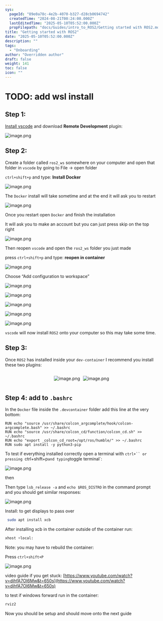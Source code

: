 ```yaml
---
sys:
  pageId: "89e0a78c-4e2b-4070-b327-d28cb0694742"
  createdTime: "2024-08-21T00:24:00.000Z"
  lastEditedTime: "2025-05-10T05:52:00.000Z"
  propFilepath: "docs/Guides/intro_to_ROS2/Getting started with ROS2.md"
title: "Getting started with ROS2"
date: "2025-05-10T05:52:00.000Z"
description: ""
tags:
  - "Onboarding"
author: "Overridden author"
draft: false
weight: 141
toc: false
icon: ""
---
```


# TODO: add wsl install

## Step 1:

[Install vscode](https://code.visualstudio.com/download) and download **Remote Development** plugin:

![image.png](https://prod-files-secure.s3.us-west-2.amazonaws.com/d518164a-d88e-44d1-a4ee-3adb3bd8bce0/efb52993-1881-4a40-b95e-6f020334f022/image.png?X-Amz-Algorithm=AWS4-HMAC-SHA256&X-Amz-Content-Sha256=UNSIGNED-PAYLOAD&X-Amz-Credential=ASIAZI2LB466UFJDLFMM%2F20250709%2Fus-west-2%2Fs3%2Faws4_request&X-Amz-Date=20250709T140923Z&X-Amz-Expires=3600&X-Amz-Security-Token=IQoJb3JpZ2luX2VjEJ7%2F%2F%2F%2F%2F%2F%2F%2F%2F%2FwEaCXVzLXdlc3QtMiJHMEUCIQDnQNOWKY9LjaFjs056soZFrVGIJpczFdUQQugETYnSZwIgW%2BBcd0K23v8yN2HtN11ciRp1w5jx0clsIOQ%2B1MciTJgqiAQIp%2F%2F%2F%2F%2F%2F%2F%2F%2F%2F%2FARAAGgw2Mzc0MjMxODM4MDUiDG4HQ0Wn%2BcgDPIa%2BVCrcA2FK0ZsK2eOSmVUlWkzd2vpj2rCiPJXNevzUw6oYEQsrDxEnw48vBrs4lYzFhATMcOEDu2voxVe1%2FLM2Wh0tRO6t%2FzQXxgiNLVEi0ph28BqNBO7K7eHX%2BIFBDILwSWN7xb4YBwwOdJKuUUyTlgIgQN42bvoJVKQAFpz6oTRCKqNExlRPE3t8TmK2o89cVgtEn4eJpWVHn4lvCC8ry6GQYfnnTxVjaIBg1RYOiOHooHI14e312PzFgvyKV2J1nDPoSf0qy3NFXMI5gnCv4545sTRZUPCeivI72c3LUTMu4NZsgLEP5JciIrQlCUORy%2F2f1rLH5dbD20yKUYOXfCDiUxYHvmdV3YjEgacY%2FZrh5N0R3A7pqExtzrjgfXl%2B5PjbX5jly6dGE%2FQtuB5ThHALLnotS3WskZxxz2Ol48h%2BuzQl25DBGwpBfAMD%2BZkk%2BlMl9tw3bH4%2BLPdIJUYyNXB4%2FZ15dXylnYqm0nMQSpA43B5WrT0Ah4ywqV6baXq19LyjYeESI7y2KPKrdbtDaVvPYVOEEuIAK2ZH%2FJG%2BzlvgkrLR9BOwmI0v4KxVFNKuZG31QUmzd3O5uYHDdPmUVdG1UkiS2H2plMnqGFpGC%2FyCx0jjafigohsw7sTRsLHTMPrqucMGOqUBDv5KQG4xuFf2ENuu%2BKmlF4yMHtoxenVpVlDkv4e9ie8x0ma3%2Fc2bX58HM76RnOJM28y8hfSmtG0A0F54FyEMebHCKF5DiiEYWPhxO%2BDC4Bu%2BLqsv1uQKRB56PgxB2NKA%2F4AM1AviSomO1Pqp%2FqGlqGpra%2Buksh6tVuheJrxM3zuIFn2sDQ6saZJEt9OGAle8LLl6iWP5G1q9MAkIB3vtf2g9QWmr&X-Amz-Signature=46575bc0d2c43817aa46bd2bef9223bbe2c8344a6a2cf71be104d4ebfdc618cb&X-Amz-SignedHeaders=host&x-amz-checksum-mode=ENABLED&x-id=GetObject)

## Step 2:

Create a folder called `ros2_ws` somewhere on your computer and open that folder in `vscode` by going to File → open folder 

`ctrl+shift+p` and type: **Install Docker**

![image.png](https://prod-files-secure.s3.us-west-2.amazonaws.com/d518164a-d88e-44d1-a4ee-3adb3bd8bce0/2269dc0e-1cd5-47ff-bceb-c04ad9b2eab0/image.png?X-Amz-Algorithm=AWS4-HMAC-SHA256&X-Amz-Content-Sha256=UNSIGNED-PAYLOAD&X-Amz-Credential=ASIAZI2LB466UFJDLFMM%2F20250709%2Fus-west-2%2Fs3%2Faws4_request&X-Amz-Date=20250709T140923Z&X-Amz-Expires=3600&X-Amz-Security-Token=IQoJb3JpZ2luX2VjEJ7%2F%2F%2F%2F%2F%2F%2F%2F%2F%2FwEaCXVzLXdlc3QtMiJHMEUCIQDnQNOWKY9LjaFjs056soZFrVGIJpczFdUQQugETYnSZwIgW%2BBcd0K23v8yN2HtN11ciRp1w5jx0clsIOQ%2B1MciTJgqiAQIp%2F%2F%2F%2F%2F%2F%2F%2F%2F%2F%2FARAAGgw2Mzc0MjMxODM4MDUiDG4HQ0Wn%2BcgDPIa%2BVCrcA2FK0ZsK2eOSmVUlWkzd2vpj2rCiPJXNevzUw6oYEQsrDxEnw48vBrs4lYzFhATMcOEDu2voxVe1%2FLM2Wh0tRO6t%2FzQXxgiNLVEi0ph28BqNBO7K7eHX%2BIFBDILwSWN7xb4YBwwOdJKuUUyTlgIgQN42bvoJVKQAFpz6oTRCKqNExlRPE3t8TmK2o89cVgtEn4eJpWVHn4lvCC8ry6GQYfnnTxVjaIBg1RYOiOHooHI14e312PzFgvyKV2J1nDPoSf0qy3NFXMI5gnCv4545sTRZUPCeivI72c3LUTMu4NZsgLEP5JciIrQlCUORy%2F2f1rLH5dbD20yKUYOXfCDiUxYHvmdV3YjEgacY%2FZrh5N0R3A7pqExtzrjgfXl%2B5PjbX5jly6dGE%2FQtuB5ThHALLnotS3WskZxxz2Ol48h%2BuzQl25DBGwpBfAMD%2BZkk%2BlMl9tw3bH4%2BLPdIJUYyNXB4%2FZ15dXylnYqm0nMQSpA43B5WrT0Ah4ywqV6baXq19LyjYeESI7y2KPKrdbtDaVvPYVOEEuIAK2ZH%2FJG%2BzlvgkrLR9BOwmI0v4KxVFNKuZG31QUmzd3O5uYHDdPmUVdG1UkiS2H2plMnqGFpGC%2FyCx0jjafigohsw7sTRsLHTMPrqucMGOqUBDv5KQG4xuFf2ENuu%2BKmlF4yMHtoxenVpVlDkv4e9ie8x0ma3%2Fc2bX58HM76RnOJM28y8hfSmtG0A0F54FyEMebHCKF5DiiEYWPhxO%2BDC4Bu%2BLqsv1uQKRB56PgxB2NKA%2F4AM1AviSomO1Pqp%2FqGlqGpra%2Buksh6tVuheJrxM3zuIFn2sDQ6saZJEt9OGAle8LLl6iWP5G1q9MAkIB3vtf2g9QWmr&X-Amz-Signature=04575eb2e52ee0a5d1f6d9bd92eb2d74e66366e5b0002df86d616853bf016aa4&X-Amz-SignedHeaders=host&x-amz-checksum-mode=ENABLED&x-id=GetObject)

The `Docker` install will take sometime and at the end it will ask you to restart

![image.png](https://prod-files-secure.s3.us-west-2.amazonaws.com/d518164a-d88e-44d1-a4ee-3adb3bd8bce0/ed233f78-be33-4b1f-b89c-9c346c0e961e/image.png?X-Amz-Algorithm=AWS4-HMAC-SHA256&X-Amz-Content-Sha256=UNSIGNED-PAYLOAD&X-Amz-Credential=ASIAZI2LB466UFJDLFMM%2F20250709%2Fus-west-2%2Fs3%2Faws4_request&X-Amz-Date=20250709T140923Z&X-Amz-Expires=3600&X-Amz-Security-Token=IQoJb3JpZ2luX2VjEJ7%2F%2F%2F%2F%2F%2F%2F%2F%2F%2FwEaCXVzLXdlc3QtMiJHMEUCIQDnQNOWKY9LjaFjs056soZFrVGIJpczFdUQQugETYnSZwIgW%2BBcd0K23v8yN2HtN11ciRp1w5jx0clsIOQ%2B1MciTJgqiAQIp%2F%2F%2F%2F%2F%2F%2F%2F%2F%2F%2FARAAGgw2Mzc0MjMxODM4MDUiDG4HQ0Wn%2BcgDPIa%2BVCrcA2FK0ZsK2eOSmVUlWkzd2vpj2rCiPJXNevzUw6oYEQsrDxEnw48vBrs4lYzFhATMcOEDu2voxVe1%2FLM2Wh0tRO6t%2FzQXxgiNLVEi0ph28BqNBO7K7eHX%2BIFBDILwSWN7xb4YBwwOdJKuUUyTlgIgQN42bvoJVKQAFpz6oTRCKqNExlRPE3t8TmK2o89cVgtEn4eJpWVHn4lvCC8ry6GQYfnnTxVjaIBg1RYOiOHooHI14e312PzFgvyKV2J1nDPoSf0qy3NFXMI5gnCv4545sTRZUPCeivI72c3LUTMu4NZsgLEP5JciIrQlCUORy%2F2f1rLH5dbD20yKUYOXfCDiUxYHvmdV3YjEgacY%2FZrh5N0R3A7pqExtzrjgfXl%2B5PjbX5jly6dGE%2FQtuB5ThHALLnotS3WskZxxz2Ol48h%2BuzQl25DBGwpBfAMD%2BZkk%2BlMl9tw3bH4%2BLPdIJUYyNXB4%2FZ15dXylnYqm0nMQSpA43B5WrT0Ah4ywqV6baXq19LyjYeESI7y2KPKrdbtDaVvPYVOEEuIAK2ZH%2FJG%2BzlvgkrLR9BOwmI0v4KxVFNKuZG31QUmzd3O5uYHDdPmUVdG1UkiS2H2plMnqGFpGC%2FyCx0jjafigohsw7sTRsLHTMPrqucMGOqUBDv5KQG4xuFf2ENuu%2BKmlF4yMHtoxenVpVlDkv4e9ie8x0ma3%2Fc2bX58HM76RnOJM28y8hfSmtG0A0F54FyEMebHCKF5DiiEYWPhxO%2BDC4Bu%2BLqsv1uQKRB56PgxB2NKA%2F4AM1AviSomO1Pqp%2FqGlqGpra%2Buksh6tVuheJrxM3zuIFn2sDQ6saZJEt9OGAle8LLl6iWP5G1q9MAkIB3vtf2g9QWmr&X-Amz-Signature=f4bbcc7272503ab2fedd9c9b394ae107130f4ed1a52adf11b140251ceaa2b3da&X-Amz-SignedHeaders=host&x-amz-checksum-mode=ENABLED&x-id=GetObject)

Once you restart open `Docker` and finish the installation

It will ask you to make an account but you can just press skip on the top right

![image.png](https://prod-files-secure.s3.us-west-2.amazonaws.com/d518164a-d88e-44d1-a4ee-3adb3bd8bce0/21010ad9-1659-4fd9-9f59-9932a09b2a3d/image.png?X-Amz-Algorithm=AWS4-HMAC-SHA256&X-Amz-Content-Sha256=UNSIGNED-PAYLOAD&X-Amz-Credential=ASIAZI2LB466UFJDLFMM%2F20250709%2Fus-west-2%2Fs3%2Faws4_request&X-Amz-Date=20250709T140923Z&X-Amz-Expires=3600&X-Amz-Security-Token=IQoJb3JpZ2luX2VjEJ7%2F%2F%2F%2F%2F%2F%2F%2F%2F%2FwEaCXVzLXdlc3QtMiJHMEUCIQDnQNOWKY9LjaFjs056soZFrVGIJpczFdUQQugETYnSZwIgW%2BBcd0K23v8yN2HtN11ciRp1w5jx0clsIOQ%2B1MciTJgqiAQIp%2F%2F%2F%2F%2F%2F%2F%2F%2F%2F%2FARAAGgw2Mzc0MjMxODM4MDUiDG4HQ0Wn%2BcgDPIa%2BVCrcA2FK0ZsK2eOSmVUlWkzd2vpj2rCiPJXNevzUw6oYEQsrDxEnw48vBrs4lYzFhATMcOEDu2voxVe1%2FLM2Wh0tRO6t%2FzQXxgiNLVEi0ph28BqNBO7K7eHX%2BIFBDILwSWN7xb4YBwwOdJKuUUyTlgIgQN42bvoJVKQAFpz6oTRCKqNExlRPE3t8TmK2o89cVgtEn4eJpWVHn4lvCC8ry6GQYfnnTxVjaIBg1RYOiOHooHI14e312PzFgvyKV2J1nDPoSf0qy3NFXMI5gnCv4545sTRZUPCeivI72c3LUTMu4NZsgLEP5JciIrQlCUORy%2F2f1rLH5dbD20yKUYOXfCDiUxYHvmdV3YjEgacY%2FZrh5N0R3A7pqExtzrjgfXl%2B5PjbX5jly6dGE%2FQtuB5ThHALLnotS3WskZxxz2Ol48h%2BuzQl25DBGwpBfAMD%2BZkk%2BlMl9tw3bH4%2BLPdIJUYyNXB4%2FZ15dXylnYqm0nMQSpA43B5WrT0Ah4ywqV6baXq19LyjYeESI7y2KPKrdbtDaVvPYVOEEuIAK2ZH%2FJG%2BzlvgkrLR9BOwmI0v4KxVFNKuZG31QUmzd3O5uYHDdPmUVdG1UkiS2H2plMnqGFpGC%2FyCx0jjafigohsw7sTRsLHTMPrqucMGOqUBDv5KQG4xuFf2ENuu%2BKmlF4yMHtoxenVpVlDkv4e9ie8x0ma3%2Fc2bX58HM76RnOJM28y8hfSmtG0A0F54FyEMebHCKF5DiiEYWPhxO%2BDC4Bu%2BLqsv1uQKRB56PgxB2NKA%2F4AM1AviSomO1Pqp%2FqGlqGpra%2Buksh6tVuheJrxM3zuIFn2sDQ6saZJEt9OGAle8LLl6iWP5G1q9MAkIB3vtf2g9QWmr&X-Amz-Signature=3a3c1d8ab2ad16435a94936cb29680cd8066128eb10608254739357c239d229f&X-Amz-SignedHeaders=host&x-amz-checksum-mode=ENABLED&x-id=GetObject)

Then reopen `vscode` and open the `ros2_ws` folder you just made

press `ctrl+shift+p` and type: **reopen in container**

![image.png](https://prod-files-secure.s3.us-west-2.amazonaws.com/d518164a-d88e-44d1-a4ee-3adb3bd8bce0/4e93b8c2-41ad-488c-8095-c74205196118/image.png?X-Amz-Algorithm=AWS4-HMAC-SHA256&X-Amz-Content-Sha256=UNSIGNED-PAYLOAD&X-Amz-Credential=ASIAZI2LB466UFJDLFMM%2F20250709%2Fus-west-2%2Fs3%2Faws4_request&X-Amz-Date=20250709T140923Z&X-Amz-Expires=3600&X-Amz-Security-Token=IQoJb3JpZ2luX2VjEJ7%2F%2F%2F%2F%2F%2F%2F%2F%2F%2FwEaCXVzLXdlc3QtMiJHMEUCIQDnQNOWKY9LjaFjs056soZFrVGIJpczFdUQQugETYnSZwIgW%2BBcd0K23v8yN2HtN11ciRp1w5jx0clsIOQ%2B1MciTJgqiAQIp%2F%2F%2F%2F%2F%2F%2F%2F%2F%2F%2FARAAGgw2Mzc0MjMxODM4MDUiDG4HQ0Wn%2BcgDPIa%2BVCrcA2FK0ZsK2eOSmVUlWkzd2vpj2rCiPJXNevzUw6oYEQsrDxEnw48vBrs4lYzFhATMcOEDu2voxVe1%2FLM2Wh0tRO6t%2FzQXxgiNLVEi0ph28BqNBO7K7eHX%2BIFBDILwSWN7xb4YBwwOdJKuUUyTlgIgQN42bvoJVKQAFpz6oTRCKqNExlRPE3t8TmK2o89cVgtEn4eJpWVHn4lvCC8ry6GQYfnnTxVjaIBg1RYOiOHooHI14e312PzFgvyKV2J1nDPoSf0qy3NFXMI5gnCv4545sTRZUPCeivI72c3LUTMu4NZsgLEP5JciIrQlCUORy%2F2f1rLH5dbD20yKUYOXfCDiUxYHvmdV3YjEgacY%2FZrh5N0R3A7pqExtzrjgfXl%2B5PjbX5jly6dGE%2FQtuB5ThHALLnotS3WskZxxz2Ol48h%2BuzQl25DBGwpBfAMD%2BZkk%2BlMl9tw3bH4%2BLPdIJUYyNXB4%2FZ15dXylnYqm0nMQSpA43B5WrT0Ah4ywqV6baXq19LyjYeESI7y2KPKrdbtDaVvPYVOEEuIAK2ZH%2FJG%2BzlvgkrLR9BOwmI0v4KxVFNKuZG31QUmzd3O5uYHDdPmUVdG1UkiS2H2plMnqGFpGC%2FyCx0jjafigohsw7sTRsLHTMPrqucMGOqUBDv5KQG4xuFf2ENuu%2BKmlF4yMHtoxenVpVlDkv4e9ie8x0ma3%2Fc2bX58HM76RnOJM28y8hfSmtG0A0F54FyEMebHCKF5DiiEYWPhxO%2BDC4Bu%2BLqsv1uQKRB56PgxB2NKA%2F4AM1AviSomO1Pqp%2FqGlqGpra%2Buksh6tVuheJrxM3zuIFn2sDQ6saZJEt9OGAle8LLl6iWP5G1q9MAkIB3vtf2g9QWmr&X-Amz-Signature=b830106a24d451c3c3e4f2e7a6ca2f536e77792688ef7a7a0fc489321ab3d876&X-Amz-SignedHeaders=host&x-amz-checksum-mode=ENABLED&x-id=GetObject)

Choose “Add configuration to workspace”

![image.png](https://prod-files-secure.s3.us-west-2.amazonaws.com/d518164a-d88e-44d1-a4ee-3adb3bd8bce0/9560b282-5060-4989-ba37-97e7b2c22476/image.png?X-Amz-Algorithm=AWS4-HMAC-SHA256&X-Amz-Content-Sha256=UNSIGNED-PAYLOAD&X-Amz-Credential=ASIAZI2LB466UFJDLFMM%2F20250709%2Fus-west-2%2Fs3%2Faws4_request&X-Amz-Date=20250709T140923Z&X-Amz-Expires=3600&X-Amz-Security-Token=IQoJb3JpZ2luX2VjEJ7%2F%2F%2F%2F%2F%2F%2F%2F%2F%2FwEaCXVzLXdlc3QtMiJHMEUCIQDnQNOWKY9LjaFjs056soZFrVGIJpczFdUQQugETYnSZwIgW%2BBcd0K23v8yN2HtN11ciRp1w5jx0clsIOQ%2B1MciTJgqiAQIp%2F%2F%2F%2F%2F%2F%2F%2F%2F%2F%2FARAAGgw2Mzc0MjMxODM4MDUiDG4HQ0Wn%2BcgDPIa%2BVCrcA2FK0ZsK2eOSmVUlWkzd2vpj2rCiPJXNevzUw6oYEQsrDxEnw48vBrs4lYzFhATMcOEDu2voxVe1%2FLM2Wh0tRO6t%2FzQXxgiNLVEi0ph28BqNBO7K7eHX%2BIFBDILwSWN7xb4YBwwOdJKuUUyTlgIgQN42bvoJVKQAFpz6oTRCKqNExlRPE3t8TmK2o89cVgtEn4eJpWVHn4lvCC8ry6GQYfnnTxVjaIBg1RYOiOHooHI14e312PzFgvyKV2J1nDPoSf0qy3NFXMI5gnCv4545sTRZUPCeivI72c3LUTMu4NZsgLEP5JciIrQlCUORy%2F2f1rLH5dbD20yKUYOXfCDiUxYHvmdV3YjEgacY%2FZrh5N0R3A7pqExtzrjgfXl%2B5PjbX5jly6dGE%2FQtuB5ThHALLnotS3WskZxxz2Ol48h%2BuzQl25DBGwpBfAMD%2BZkk%2BlMl9tw3bH4%2BLPdIJUYyNXB4%2FZ15dXylnYqm0nMQSpA43B5WrT0Ah4ywqV6baXq19LyjYeESI7y2KPKrdbtDaVvPYVOEEuIAK2ZH%2FJG%2BzlvgkrLR9BOwmI0v4KxVFNKuZG31QUmzd3O5uYHDdPmUVdG1UkiS2H2plMnqGFpGC%2FyCx0jjafigohsw7sTRsLHTMPrqucMGOqUBDv5KQG4xuFf2ENuu%2BKmlF4yMHtoxenVpVlDkv4e9ie8x0ma3%2Fc2bX58HM76RnOJM28y8hfSmtG0A0F54FyEMebHCKF5DiiEYWPhxO%2BDC4Bu%2BLqsv1uQKRB56PgxB2NKA%2F4AM1AviSomO1Pqp%2FqGlqGpra%2Buksh6tVuheJrxM3zuIFn2sDQ6saZJEt9OGAle8LLl6iWP5G1q9MAkIB3vtf2g9QWmr&X-Amz-Signature=b2a02759cee3ac0b5be259a2af19982b6b27790a3d38cae6cabdf1bdb0dfc103&X-Amz-SignedHeaders=host&x-amz-checksum-mode=ENABLED&x-id=GetObject)

![image.png](https://prod-files-secure.s3.us-west-2.amazonaws.com/d518164a-d88e-44d1-a4ee-3adb3bd8bce0/2ee63f81-886b-48e8-a553-dc6e5eac99e4/image.png?X-Amz-Algorithm=AWS4-HMAC-SHA256&X-Amz-Content-Sha256=UNSIGNED-PAYLOAD&X-Amz-Credential=ASIAZI2LB466UFJDLFMM%2F20250709%2Fus-west-2%2Fs3%2Faws4_request&X-Amz-Date=20250709T140923Z&X-Amz-Expires=3600&X-Amz-Security-Token=IQoJb3JpZ2luX2VjEJ7%2F%2F%2F%2F%2F%2F%2F%2F%2F%2FwEaCXVzLXdlc3QtMiJHMEUCIQDnQNOWKY9LjaFjs056soZFrVGIJpczFdUQQugETYnSZwIgW%2BBcd0K23v8yN2HtN11ciRp1w5jx0clsIOQ%2B1MciTJgqiAQIp%2F%2F%2F%2F%2F%2F%2F%2F%2F%2F%2FARAAGgw2Mzc0MjMxODM4MDUiDG4HQ0Wn%2BcgDPIa%2BVCrcA2FK0ZsK2eOSmVUlWkzd2vpj2rCiPJXNevzUw6oYEQsrDxEnw48vBrs4lYzFhATMcOEDu2voxVe1%2FLM2Wh0tRO6t%2FzQXxgiNLVEi0ph28BqNBO7K7eHX%2BIFBDILwSWN7xb4YBwwOdJKuUUyTlgIgQN42bvoJVKQAFpz6oTRCKqNExlRPE3t8TmK2o89cVgtEn4eJpWVHn4lvCC8ry6GQYfnnTxVjaIBg1RYOiOHooHI14e312PzFgvyKV2J1nDPoSf0qy3NFXMI5gnCv4545sTRZUPCeivI72c3LUTMu4NZsgLEP5JciIrQlCUORy%2F2f1rLH5dbD20yKUYOXfCDiUxYHvmdV3YjEgacY%2FZrh5N0R3A7pqExtzrjgfXl%2B5PjbX5jly6dGE%2FQtuB5ThHALLnotS3WskZxxz2Ol48h%2BuzQl25DBGwpBfAMD%2BZkk%2BlMl9tw3bH4%2BLPdIJUYyNXB4%2FZ15dXylnYqm0nMQSpA43B5WrT0Ah4ywqV6baXq19LyjYeESI7y2KPKrdbtDaVvPYVOEEuIAK2ZH%2FJG%2BzlvgkrLR9BOwmI0v4KxVFNKuZG31QUmzd3O5uYHDdPmUVdG1UkiS2H2plMnqGFpGC%2FyCx0jjafigohsw7sTRsLHTMPrqucMGOqUBDv5KQG4xuFf2ENuu%2BKmlF4yMHtoxenVpVlDkv4e9ie8x0ma3%2Fc2bX58HM76RnOJM28y8hfSmtG0A0F54FyEMebHCKF5DiiEYWPhxO%2BDC4Bu%2BLqsv1uQKRB56PgxB2NKA%2F4AM1AviSomO1Pqp%2FqGlqGpra%2Buksh6tVuheJrxM3zuIFn2sDQ6saZJEt9OGAle8LLl6iWP5G1q9MAkIB3vtf2g9QWmr&X-Amz-Signature=ffb1864f3caac84f55e30e2c662ed8093ffac50a1892731571aef78269962dd9&X-Amz-SignedHeaders=host&x-amz-checksum-mode=ENABLED&x-id=GetObject)

![image.png](https://prod-files-secure.s3.us-west-2.amazonaws.com/d518164a-d88e-44d1-a4ee-3adb3bd8bce0/ae1580b2-b048-407e-aed9-b584224a7a04/image.png?X-Amz-Algorithm=AWS4-HMAC-SHA256&X-Amz-Content-Sha256=UNSIGNED-PAYLOAD&X-Amz-Credential=ASIAZI2LB466UFJDLFMM%2F20250709%2Fus-west-2%2Fs3%2Faws4_request&X-Amz-Date=20250709T140923Z&X-Amz-Expires=3600&X-Amz-Security-Token=IQoJb3JpZ2luX2VjEJ7%2F%2F%2F%2F%2F%2F%2F%2F%2F%2FwEaCXVzLXdlc3QtMiJHMEUCIQDnQNOWKY9LjaFjs056soZFrVGIJpczFdUQQugETYnSZwIgW%2BBcd0K23v8yN2HtN11ciRp1w5jx0clsIOQ%2B1MciTJgqiAQIp%2F%2F%2F%2F%2F%2F%2F%2F%2F%2F%2FARAAGgw2Mzc0MjMxODM4MDUiDG4HQ0Wn%2BcgDPIa%2BVCrcA2FK0ZsK2eOSmVUlWkzd2vpj2rCiPJXNevzUw6oYEQsrDxEnw48vBrs4lYzFhATMcOEDu2voxVe1%2FLM2Wh0tRO6t%2FzQXxgiNLVEi0ph28BqNBO7K7eHX%2BIFBDILwSWN7xb4YBwwOdJKuUUyTlgIgQN42bvoJVKQAFpz6oTRCKqNExlRPE3t8TmK2o89cVgtEn4eJpWVHn4lvCC8ry6GQYfnnTxVjaIBg1RYOiOHooHI14e312PzFgvyKV2J1nDPoSf0qy3NFXMI5gnCv4545sTRZUPCeivI72c3LUTMu4NZsgLEP5JciIrQlCUORy%2F2f1rLH5dbD20yKUYOXfCDiUxYHvmdV3YjEgacY%2FZrh5N0R3A7pqExtzrjgfXl%2B5PjbX5jly6dGE%2FQtuB5ThHALLnotS3WskZxxz2Ol48h%2BuzQl25DBGwpBfAMD%2BZkk%2BlMl9tw3bH4%2BLPdIJUYyNXB4%2FZ15dXylnYqm0nMQSpA43B5WrT0Ah4ywqV6baXq19LyjYeESI7y2KPKrdbtDaVvPYVOEEuIAK2ZH%2FJG%2BzlvgkrLR9BOwmI0v4KxVFNKuZG31QUmzd3O5uYHDdPmUVdG1UkiS2H2plMnqGFpGC%2FyCx0jjafigohsw7sTRsLHTMPrqucMGOqUBDv5KQG4xuFf2ENuu%2BKmlF4yMHtoxenVpVlDkv4e9ie8x0ma3%2Fc2bX58HM76RnOJM28y8hfSmtG0A0F54FyEMebHCKF5DiiEYWPhxO%2BDC4Bu%2BLqsv1uQKRB56PgxB2NKA%2F4AM1AviSomO1Pqp%2FqGlqGpra%2Buksh6tVuheJrxM3zuIFn2sDQ6saZJEt9OGAle8LLl6iWP5G1q9MAkIB3vtf2g9QWmr&X-Amz-Signature=dfcd01e3917966acd2c1e0da76d5cd45ed7c01fccbb2ccfe2903c59e0c2da91c&X-Amz-SignedHeaders=host&x-amz-checksum-mode=ENABLED&x-id=GetObject)

![image.png](https://prod-files-secure.s3.us-west-2.amazonaws.com/d518164a-d88e-44d1-a4ee-3adb3bd8bce0/53255b28-f75e-430f-b9e3-c0ac8577e42b/image.png?X-Amz-Algorithm=AWS4-HMAC-SHA256&X-Amz-Content-Sha256=UNSIGNED-PAYLOAD&X-Amz-Credential=ASIAZI2LB466UFJDLFMM%2F20250709%2Fus-west-2%2Fs3%2Faws4_request&X-Amz-Date=20250709T140923Z&X-Amz-Expires=3600&X-Amz-Security-Token=IQoJb3JpZ2luX2VjEJ7%2F%2F%2F%2F%2F%2F%2F%2F%2F%2FwEaCXVzLXdlc3QtMiJHMEUCIQDnQNOWKY9LjaFjs056soZFrVGIJpczFdUQQugETYnSZwIgW%2BBcd0K23v8yN2HtN11ciRp1w5jx0clsIOQ%2B1MciTJgqiAQIp%2F%2F%2F%2F%2F%2F%2F%2F%2F%2F%2FARAAGgw2Mzc0MjMxODM4MDUiDG4HQ0Wn%2BcgDPIa%2BVCrcA2FK0ZsK2eOSmVUlWkzd2vpj2rCiPJXNevzUw6oYEQsrDxEnw48vBrs4lYzFhATMcOEDu2voxVe1%2FLM2Wh0tRO6t%2FzQXxgiNLVEi0ph28BqNBO7K7eHX%2BIFBDILwSWN7xb4YBwwOdJKuUUyTlgIgQN42bvoJVKQAFpz6oTRCKqNExlRPE3t8TmK2o89cVgtEn4eJpWVHn4lvCC8ry6GQYfnnTxVjaIBg1RYOiOHooHI14e312PzFgvyKV2J1nDPoSf0qy3NFXMI5gnCv4545sTRZUPCeivI72c3LUTMu4NZsgLEP5JciIrQlCUORy%2F2f1rLH5dbD20yKUYOXfCDiUxYHvmdV3YjEgacY%2FZrh5N0R3A7pqExtzrjgfXl%2B5PjbX5jly6dGE%2FQtuB5ThHALLnotS3WskZxxz2Ol48h%2BuzQl25DBGwpBfAMD%2BZkk%2BlMl9tw3bH4%2BLPdIJUYyNXB4%2FZ15dXylnYqm0nMQSpA43B5WrT0Ah4ywqV6baXq19LyjYeESI7y2KPKrdbtDaVvPYVOEEuIAK2ZH%2FJG%2BzlvgkrLR9BOwmI0v4KxVFNKuZG31QUmzd3O5uYHDdPmUVdG1UkiS2H2plMnqGFpGC%2FyCx0jjafigohsw7sTRsLHTMPrqucMGOqUBDv5KQG4xuFf2ENuu%2BKmlF4yMHtoxenVpVlDkv4e9ie8x0ma3%2Fc2bX58HM76RnOJM28y8hfSmtG0A0F54FyEMebHCKF5DiiEYWPhxO%2BDC4Bu%2BLqsv1uQKRB56PgxB2NKA%2F4AM1AviSomO1Pqp%2FqGlqGpra%2Buksh6tVuheJrxM3zuIFn2sDQ6saZJEt9OGAle8LLl6iWP5G1q9MAkIB3vtf2g9QWmr&X-Amz-Signature=410bc220b5b378db2b2a8cbed72927ddba17a228e5979449bf5ecb8739350640&X-Amz-SignedHeaders=host&x-amz-checksum-mode=ENABLED&x-id=GetObject)

![image.png](https://prod-files-secure.s3.us-west-2.amazonaws.com/d518164a-d88e-44d1-a4ee-3adb3bd8bce0/7c562767-5af9-4ffb-97d1-327bcdf4ee00/image.png?X-Amz-Algorithm=AWS4-HMAC-SHA256&X-Amz-Content-Sha256=UNSIGNED-PAYLOAD&X-Amz-Credential=ASIAZI2LB466UFJDLFMM%2F20250709%2Fus-west-2%2Fs3%2Faws4_request&X-Amz-Date=20250709T140923Z&X-Amz-Expires=3600&X-Amz-Security-Token=IQoJb3JpZ2luX2VjEJ7%2F%2F%2F%2F%2F%2F%2F%2F%2F%2FwEaCXVzLXdlc3QtMiJHMEUCIQDnQNOWKY9LjaFjs056soZFrVGIJpczFdUQQugETYnSZwIgW%2BBcd0K23v8yN2HtN11ciRp1w5jx0clsIOQ%2B1MciTJgqiAQIp%2F%2F%2F%2F%2F%2F%2F%2F%2F%2F%2FARAAGgw2Mzc0MjMxODM4MDUiDG4HQ0Wn%2BcgDPIa%2BVCrcA2FK0ZsK2eOSmVUlWkzd2vpj2rCiPJXNevzUw6oYEQsrDxEnw48vBrs4lYzFhATMcOEDu2voxVe1%2FLM2Wh0tRO6t%2FzQXxgiNLVEi0ph28BqNBO7K7eHX%2BIFBDILwSWN7xb4YBwwOdJKuUUyTlgIgQN42bvoJVKQAFpz6oTRCKqNExlRPE3t8TmK2o89cVgtEn4eJpWVHn4lvCC8ry6GQYfnnTxVjaIBg1RYOiOHooHI14e312PzFgvyKV2J1nDPoSf0qy3NFXMI5gnCv4545sTRZUPCeivI72c3LUTMu4NZsgLEP5JciIrQlCUORy%2F2f1rLH5dbD20yKUYOXfCDiUxYHvmdV3YjEgacY%2FZrh5N0R3A7pqExtzrjgfXl%2B5PjbX5jly6dGE%2FQtuB5ThHALLnotS3WskZxxz2Ol48h%2BuzQl25DBGwpBfAMD%2BZkk%2BlMl9tw3bH4%2BLPdIJUYyNXB4%2FZ15dXylnYqm0nMQSpA43B5WrT0Ah4ywqV6baXq19LyjYeESI7y2KPKrdbtDaVvPYVOEEuIAK2ZH%2FJG%2BzlvgkrLR9BOwmI0v4KxVFNKuZG31QUmzd3O5uYHDdPmUVdG1UkiS2H2plMnqGFpGC%2FyCx0jjafigohsw7sTRsLHTMPrqucMGOqUBDv5KQG4xuFf2ENuu%2BKmlF4yMHtoxenVpVlDkv4e9ie8x0ma3%2Fc2bX58HM76RnOJM28y8hfSmtG0A0F54FyEMebHCKF5DiiEYWPhxO%2BDC4Bu%2BLqsv1uQKRB56PgxB2NKA%2F4AM1AviSomO1Pqp%2FqGlqGpra%2Buksh6tVuheJrxM3zuIFn2sDQ6saZJEt9OGAle8LLl6iWP5G1q9MAkIB3vtf2g9QWmr&X-Amz-Signature=a5484d0b6194896a1e730980b5756f3e4fd9e04ed44d8ea4676e0daf40ed921d&X-Amz-SignedHeaders=host&x-amz-checksum-mode=ENABLED&x-id=GetObject)

`vscode` will now install `ROS2` onto your computer so this may take some time.

## Step 3:

Once `ROS2` has installed inside your `dev-container` I recommend you install these two plugins:

<div style="display: flex;flex-direction: row; column-gap:10px; max-width: 630px;justify-content: center;">
<div>

![image.png](https://prod-files-secure.s3.us-west-2.amazonaws.com/d518164a-d88e-44d1-a4ee-3adb3bd8bce0/3fc3d550-5a54-4ba1-ba6b-faa01cdb7369/image.png?X-Amz-Algorithm=AWS4-HMAC-SHA256&X-Amz-Content-Sha256=UNSIGNED-PAYLOAD&X-Amz-Credential=ASIAZI2LB4664C22IQOM%2F20250709%2Fus-west-2%2Fs3%2Faws4_request&X-Amz-Date=20250709T140924Z&X-Amz-Expires=3600&X-Amz-Security-Token=IQoJb3JpZ2luX2VjEJ7%2F%2F%2F%2F%2F%2F%2F%2F%2F%2FwEaCXVzLXdlc3QtMiJHMEUCIQCKqoupaKXhqD85sHwRld50mbcoSr3v56hHBZw%2BWgLIPQIgICv3p%2B2Oy9x4pNlqw09zWjbAjTw8G38axHPqd6lBhwwqiAQIp%2F%2F%2F%2F%2F%2F%2F%2F%2F%2F%2FARAAGgw2Mzc0MjMxODM4MDUiDKTFf%2Bs%2FLTAhpDzYbCrcA5diH5sZiFnxXMtTMatTheNW9tEC4yrEfjmWuMd33XBIgrXQsVe2XN9kDDdlTCNWNxtuZnAvjk4Ce%2B8UzbqYW%2FLGVKtz7DR%2FUR2BzAVGWxtNCn74MJGGVVpxjrIhjY8P1GirbQ6r%2Bedp0f5uRgkhmI5tbQV0oETK6anzqMPIAWcH1ztO5cyBVRGdfKJg5QkDim%2Bj%2B1FWQeCd%2BIBmpSxIahrWJY4ctZmOC3Cp%2BE9BzbgD%2FGWeCX9cfpASmYlRTzxMa03dGx4%2BkRd4ZMQeVxx0yjehmsbOExPhYgkcFzOf%2FKlAYOU6Ze6%2FUq1l9aZ%2BssIqyLOSrqXsGyWiJAPH4eP7EdJtyJfWwBGqbEJIaMYl51f0wk%2FPcoXYcLozk10BuiFwynNBfqxtnS%2FUegl8tiVZ7hkG466zmZTpCOsQxJ%2Fy4NclnkbZThVeU%2FxDlJnj5vNfB1BBqyJljFKW%2FVH4%2FLjRda2PKCJxEWrE3oEKBHxxiWlXMajiLGlFlEY8LdltE5aQPIKPe4CZDXdgF4w%2BUIdtLu006aiiyRltrmZsEHtA2%2FMQkA3zamK1rbWowOJphDzAZM4GnvpsGvN0qsCn7bybuYEbCkse73Dp176xMl%2BX5I9ROlDaP4SDJ6Ug2r8QMKzrucMGOqUBhAP00WIPcYOWn%2FKHvCWX9yFHZu%2F%2BHielJ0zO0DY1xX1rsLnTR%2FQAmpdR0qIh1X%2FeEYUM2LU9mJCktf7COfVYtvulx%2BJwNBHQi7SOgjaqqQ70uI%2BH1YOcNr9o5jkHoZZNxe%2BLUN%2Fq5JbgHYJeHGb5QVUHd0%2F2KYrkAOCGLTE8RTDTJopY6uYige%2BWt8ua3%2F6GGpWIXX7uHn5JyMiQjerNAiQ074Lb&X-Amz-Signature=caf11e484014d7957592db388f5022fb4c83ead08f120665fe264b2a641bdc73&X-Amz-SignedHeaders=host&x-amz-checksum-mode=ENABLED&x-id=GetObject)

</div>
<div>

![image.png](https://prod-files-secure.s3.us-west-2.amazonaws.com/d518164a-d88e-44d1-a4ee-3adb3bd8bce0/d994cc66-13c2-4093-a5a3-f84cf4601a82/image.png?X-Amz-Algorithm=AWS4-HMAC-SHA256&X-Amz-Content-Sha256=UNSIGNED-PAYLOAD&X-Amz-Credential=ASIAZI2LB4664OF3DQPP%2F20250709%2Fus-west-2%2Fs3%2Faws4_request&X-Amz-Date=20250709T140924Z&X-Amz-Expires=3600&X-Amz-Security-Token=IQoJb3JpZ2luX2VjEJ7%2F%2F%2F%2F%2F%2F%2F%2F%2F%2FwEaCXVzLXdlc3QtMiJIMEYCIQC4KMJFR8uuZ5SDloA4RSLtKyFLxHI2%2F80IBZDk0qek5AIhAN1LVX1uW%2FrZJTXlugjNW2BK6jEWMqRTnY4%2Bmr441MkiKogECKf%2F%2F%2F%2F%2F%2F%2F%2F%2F%2FwEQABoMNjM3NDIzMTgzODA1IgwhYjes3eu6uUrqMDQq3APSqB4zoEHomi7aKn4gfiIQsCYDkkVJtlKobodi35MoJY0LEt6YE33G0%2Fngb6RDqnu9R%2BupvpWG0AyCbhYakm7BcCSx6PQqIlnzS%2B9luA1AV6OC2fT3xYr8iIspnsMQv3npXS64LMHDw8vGYY3B%2Fgy5gSqhU23jo1TMCmGWdGYrmiaJqXr%2BlZCHFTn2KCn3JeajkzNmEChf14RFOx1LhC0t05AEGLrAlLt4BYC3x0DJ8YeBfbAJou66RAlHY%2BtIllgqMZlhCmwKO5izaB4AnrYVcMT6NJZoYXwhisSxVjuLM7l6%2Bx7v%2FZws0MShjKnjmByTb6D%2FbttyJcgZ2DmO2GEp0jNo56RquSP5iOBzqBDCCzXiQYUJtAX%2B1yJV5pwE4rIrscjqy8op1S6MsEDWGcWkzPklqWcSV6wSe4Hbfaz50NbYhqG3eFEauaKAkzeknRw4MkIZJyogpoB0nxgJePslu2R7EHwP6V4Yibd%2BFY3q8lPTogG3fF67VDv2FHHAqUn9BiTmQ0jQ%2Fs0qkxHEIfSpO7mKPBwch1qWpMc%2FvPLF5jcna62%2FobnF5cpEePU%2BAsG6OZ4Y9EdL%2FaWdXYvD52g73du8m3ajoo%2FyLLJSG1384ChlTeCP%2BMMKUoWe6TCd6rnDBjqkAWPWHs1UODUBkuXrXAHW8bV4KPhM0%2BdvcdiojP7nLfpgrWQqo3ize%2FdJgomSrktxG0pnregIvIrUi%2FgqeJ6x0hD0abcBDAqkQ8SvFWMcJYQXUSr0DEhYE6%2FLgxAe9nYXuTeXJw00CCzLl%2BXyG1xE1tUmDxG%2BtmWTw8VnoORFS%2FWo79Bq6XTcA7tjSaSkqkpeFPoNYdFrRWep2lw7jrNUOp%2BxnIQ%2F&X-Amz-Signature=bce1dd93303899fb0aa1ff54ff4894b1f5eca663b5137682aee0169d03aa1f9f&X-Amz-SignedHeaders=host&x-amz-checksum-mode=ENABLED&x-id=GetObject)

</div>
</div>

## Step 4: add to `.bashrc`

In the `Docker` file inside the `.devcontainer` folder add this line at the very bottom: 

```docker
RUN echo "source /usr/share/colcon_argcomplete/hook/colcon-argcomplete.bash" >> ~/.bashrc
RUN echo "source /usr/share/colcon_cd/function/colcon_cd.sh" >> ~/.bashrc
RUN echo "export _colcon_cd_root=/opt/ros/humble/" >> ~/.bashrc
RUN sudo apt install -y python3-pip 
```

To test if everything installed correctly open a terminal with `ctrl+`` or pressing `ctrl+shift+p` and typing `toggle terminal`:

![image.png](https://prod-files-secure.s3.us-west-2.amazonaws.com/d518164a-d88e-44d1-a4ee-3adb3bd8bce0/6a4943d8-b04e-4c02-9a58-775f3384d1a5/image.png?X-Amz-Algorithm=AWS4-HMAC-SHA256&X-Amz-Content-Sha256=UNSIGNED-PAYLOAD&X-Amz-Credential=ASIAZI2LB466UFJDLFMM%2F20250709%2Fus-west-2%2Fs3%2Faws4_request&X-Amz-Date=20250709T140923Z&X-Amz-Expires=3600&X-Amz-Security-Token=IQoJb3JpZ2luX2VjEJ7%2F%2F%2F%2F%2F%2F%2F%2F%2F%2FwEaCXVzLXdlc3QtMiJHMEUCIQDnQNOWKY9LjaFjs056soZFrVGIJpczFdUQQugETYnSZwIgW%2BBcd0K23v8yN2HtN11ciRp1w5jx0clsIOQ%2B1MciTJgqiAQIp%2F%2F%2F%2F%2F%2F%2F%2F%2F%2F%2FARAAGgw2Mzc0MjMxODM4MDUiDG4HQ0Wn%2BcgDPIa%2BVCrcA2FK0ZsK2eOSmVUlWkzd2vpj2rCiPJXNevzUw6oYEQsrDxEnw48vBrs4lYzFhATMcOEDu2voxVe1%2FLM2Wh0tRO6t%2FzQXxgiNLVEi0ph28BqNBO7K7eHX%2BIFBDILwSWN7xb4YBwwOdJKuUUyTlgIgQN42bvoJVKQAFpz6oTRCKqNExlRPE3t8TmK2o89cVgtEn4eJpWVHn4lvCC8ry6GQYfnnTxVjaIBg1RYOiOHooHI14e312PzFgvyKV2J1nDPoSf0qy3NFXMI5gnCv4545sTRZUPCeivI72c3LUTMu4NZsgLEP5JciIrQlCUORy%2F2f1rLH5dbD20yKUYOXfCDiUxYHvmdV3YjEgacY%2FZrh5N0R3A7pqExtzrjgfXl%2B5PjbX5jly6dGE%2FQtuB5ThHALLnotS3WskZxxz2Ol48h%2BuzQl25DBGwpBfAMD%2BZkk%2BlMl9tw3bH4%2BLPdIJUYyNXB4%2FZ15dXylnYqm0nMQSpA43B5WrT0Ah4ywqV6baXq19LyjYeESI7y2KPKrdbtDaVvPYVOEEuIAK2ZH%2FJG%2BzlvgkrLR9BOwmI0v4KxVFNKuZG31QUmzd3O5uYHDdPmUVdG1UkiS2H2plMnqGFpGC%2FyCx0jjafigohsw7sTRsLHTMPrqucMGOqUBDv5KQG4xuFf2ENuu%2BKmlF4yMHtoxenVpVlDkv4e9ie8x0ma3%2Fc2bX58HM76RnOJM28y8hfSmtG0A0F54FyEMebHCKF5DiiEYWPhxO%2BDC4Bu%2BLqsv1uQKRB56PgxB2NKA%2F4AM1AviSomO1Pqp%2FqGlqGpra%2Buksh6tVuheJrxM3zuIFn2sDQ6saZJEt9OGAle8LLl6iWP5G1q9MAkIB3vtf2g9QWmr&X-Amz-Signature=8341bcc62ee9bf6e854e15ffa9e4fa872edcbc45ff043e5115a0ab89ff1e362d&X-Amz-SignedHeaders=host&x-amz-checksum-mode=ENABLED&x-id=GetObject)

then 

Then type `lsb_release -a` and `echo $ROS_DISTRO` in the command prompt and you should get similar responses:

![image.png](https://prod-files-secure.s3.us-west-2.amazonaws.com/d518164a-d88e-44d1-a4ee-3adb3bd8bce0/3e635dec-a805-4e85-8b9e-d000e5b71a4e/image.png?X-Amz-Algorithm=AWS4-HMAC-SHA256&X-Amz-Content-Sha256=UNSIGNED-PAYLOAD&X-Amz-Credential=ASIAZI2LB466UFJDLFMM%2F20250709%2Fus-west-2%2Fs3%2Faws4_request&X-Amz-Date=20250709T140923Z&X-Amz-Expires=3600&X-Amz-Security-Token=IQoJb3JpZ2luX2VjEJ7%2F%2F%2F%2F%2F%2F%2F%2F%2F%2FwEaCXVzLXdlc3QtMiJHMEUCIQDnQNOWKY9LjaFjs056soZFrVGIJpczFdUQQugETYnSZwIgW%2BBcd0K23v8yN2HtN11ciRp1w5jx0clsIOQ%2B1MciTJgqiAQIp%2F%2F%2F%2F%2F%2F%2F%2F%2F%2F%2FARAAGgw2Mzc0MjMxODM4MDUiDG4HQ0Wn%2BcgDPIa%2BVCrcA2FK0ZsK2eOSmVUlWkzd2vpj2rCiPJXNevzUw6oYEQsrDxEnw48vBrs4lYzFhATMcOEDu2voxVe1%2FLM2Wh0tRO6t%2FzQXxgiNLVEi0ph28BqNBO7K7eHX%2BIFBDILwSWN7xb4YBwwOdJKuUUyTlgIgQN42bvoJVKQAFpz6oTRCKqNExlRPE3t8TmK2o89cVgtEn4eJpWVHn4lvCC8ry6GQYfnnTxVjaIBg1RYOiOHooHI14e312PzFgvyKV2J1nDPoSf0qy3NFXMI5gnCv4545sTRZUPCeivI72c3LUTMu4NZsgLEP5JciIrQlCUORy%2F2f1rLH5dbD20yKUYOXfCDiUxYHvmdV3YjEgacY%2FZrh5N0R3A7pqExtzrjgfXl%2B5PjbX5jly6dGE%2FQtuB5ThHALLnotS3WskZxxz2Ol48h%2BuzQl25DBGwpBfAMD%2BZkk%2BlMl9tw3bH4%2BLPdIJUYyNXB4%2FZ15dXylnYqm0nMQSpA43B5WrT0Ah4ywqV6baXq19LyjYeESI7y2KPKrdbtDaVvPYVOEEuIAK2ZH%2FJG%2BzlvgkrLR9BOwmI0v4KxVFNKuZG31QUmzd3O5uYHDdPmUVdG1UkiS2H2plMnqGFpGC%2FyCx0jjafigohsw7sTRsLHTMPrqucMGOqUBDv5KQG4xuFf2ENuu%2BKmlF4yMHtoxenVpVlDkv4e9ie8x0ma3%2Fc2bX58HM76RnOJM28y8hfSmtG0A0F54FyEMebHCKF5DiiEYWPhxO%2BDC4Bu%2BLqsv1uQKRB56PgxB2NKA%2F4AM1AviSomO1Pqp%2FqGlqGpra%2Buksh6tVuheJrxM3zuIFn2sDQ6saZJEt9OGAle8LLl6iWP5G1q9MAkIB3vtf2g9QWmr&X-Amz-Signature=39fb8d3900b12a9a570b065478f8eb9aa810b88c7bfde5aa4879f3467f9f904b&X-Amz-SignedHeaders=host&x-amz-checksum-mode=ENABLED&x-id=GetObject)

Install:  to get displays to pass over

```bash
 sudo apt install xcb
```

After installing xcb in the container outside of the container run:

```python
xhost +local:
```

Note: you may have to rebuild the container:

Press `ctrl+shift+P`

![image.png](https://prod-files-secure.s3.us-west-2.amazonaws.com/d518164a-d88e-44d1-a4ee-3adb3bd8bce0/6c2be660-2618-4c38-9c26-53554f7a0b7b/image.png?X-Amz-Algorithm=AWS4-HMAC-SHA256&X-Amz-Content-Sha256=UNSIGNED-PAYLOAD&X-Amz-Credential=ASIAZI2LB466UFJDLFMM%2F20250709%2Fus-west-2%2Fs3%2Faws4_request&X-Amz-Date=20250709T140923Z&X-Amz-Expires=3600&X-Amz-Security-Token=IQoJb3JpZ2luX2VjEJ7%2F%2F%2F%2F%2F%2F%2F%2F%2F%2FwEaCXVzLXdlc3QtMiJHMEUCIQDnQNOWKY9LjaFjs056soZFrVGIJpczFdUQQugETYnSZwIgW%2BBcd0K23v8yN2HtN11ciRp1w5jx0clsIOQ%2B1MciTJgqiAQIp%2F%2F%2F%2F%2F%2F%2F%2F%2F%2F%2FARAAGgw2Mzc0MjMxODM4MDUiDG4HQ0Wn%2BcgDPIa%2BVCrcA2FK0ZsK2eOSmVUlWkzd2vpj2rCiPJXNevzUw6oYEQsrDxEnw48vBrs4lYzFhATMcOEDu2voxVe1%2FLM2Wh0tRO6t%2FzQXxgiNLVEi0ph28BqNBO7K7eHX%2BIFBDILwSWN7xb4YBwwOdJKuUUyTlgIgQN42bvoJVKQAFpz6oTRCKqNExlRPE3t8TmK2o89cVgtEn4eJpWVHn4lvCC8ry6GQYfnnTxVjaIBg1RYOiOHooHI14e312PzFgvyKV2J1nDPoSf0qy3NFXMI5gnCv4545sTRZUPCeivI72c3LUTMu4NZsgLEP5JciIrQlCUORy%2F2f1rLH5dbD20yKUYOXfCDiUxYHvmdV3YjEgacY%2FZrh5N0R3A7pqExtzrjgfXl%2B5PjbX5jly6dGE%2FQtuB5ThHALLnotS3WskZxxz2Ol48h%2BuzQl25DBGwpBfAMD%2BZkk%2BlMl9tw3bH4%2BLPdIJUYyNXB4%2FZ15dXylnYqm0nMQSpA43B5WrT0Ah4ywqV6baXq19LyjYeESI7y2KPKrdbtDaVvPYVOEEuIAK2ZH%2FJG%2BzlvgkrLR9BOwmI0v4KxVFNKuZG31QUmzd3O5uYHDdPmUVdG1UkiS2H2plMnqGFpGC%2FyCx0jjafigohsw7sTRsLHTMPrqucMGOqUBDv5KQG4xuFf2ENuu%2BKmlF4yMHtoxenVpVlDkv4e9ie8x0ma3%2Fc2bX58HM76RnOJM28y8hfSmtG0A0F54FyEMebHCKF5DiiEYWPhxO%2BDC4Bu%2BLqsv1uQKRB56PgxB2NKA%2F4AM1AviSomO1Pqp%2FqGlqGpra%2Buksh6tVuheJrxM3zuIFn2sDQ6saZJEt9OGAle8LLl6iWP5G1q9MAkIB3vtf2g9QWmr&X-Amz-Signature=a2fc5618a706c2876f56227cb1e0a84b86ab1b69339cfcb062b36c5d1f574a4e&X-Amz-SignedHeaders=host&x-amz-checksum-mode=ENABLED&x-id=GetObject)

video guide if you get stuck: [https://www.youtube.com/watch?v=dihfA7Ol6Mw&t=650s](https://www.youtube.com/watch?v=dihfA7Ol6Mw&t=650s)

to test if windows forward run in the container:

```bash
rviz2
```

Now you should be setup and should move onto the next guide 

